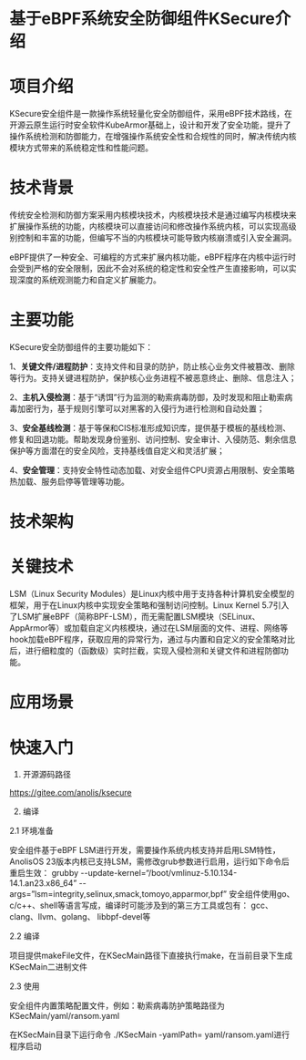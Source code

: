 # 基于eBPF系统安全防御组件KSecure介绍

# 项目介绍
KSecure安全组件是一款操作系统轻量化安全防御组件，采用eBPF技术路线，在开源云原生运行时安全软件KubeArmor基础上，设计和开发了安全功能，提升了操作系统检测和防御能力，在增强操作系统安全性和合规性的同时，解决传统内核模块方式带来的系统稳定性和性能问题。

# 技术背景
传统安全检测和防御方案采用内核模块技术，内核模块技术是通过编写内核模块来扩展操作系统的功能，内核模块可以直接访问和修改操作系统内核，可以实现高级别控制和丰富的功能，但编写不当的内核模块可能导致内核崩溃或引入安全漏洞。

eBPF提供了一种安全、可编程的方式来扩展内核功能，eBPF程序在内核中运行时会受到严格的安全限制，因此不会对系统的稳定性和安全性产生直接影响，可以实现深度的系统观测能力和自定义扩展能力。

# 主要功能
KSecure安全防御组件的主要功能如下：

1、**关键文件/进程防护**：支持文件和目录的防护，防止核心业务文件被篡改、删除等行为。支持关键进程防护，保护核心业务进程不被恶意终止、删除、信息注入；

2、**主机入侵检测**：基于“诱饵”行为监测的勒索病毒防御，及时发现和阻止勒索病毒加密行为，基于规则引擎可以对黑客的入侵行为进行检测和自动处置；

3、**安全基线检测**：基于等保和CIS标准形成知识库，提供基于模板的基线检测、修复和回退功能。帮助发现身份鉴别、访问控制、安全审计、入侵防范、剩余信息保护等方面潜在的安全风险，支持基线值自定义和灵活扩展；

4、**安全管理**：支持安全特性动态加载、对安全组件CPU资源占用限制、安全策略热加载、服务启停等管理等功能。

# 技术架构


# 关键技术
LSM（Linux Security Modules）是Linux内核中用于支持各种计算机安全模型的框架，用于在Linux内核中实现安全策略和强制访问控制。Linux Kernel 5.7引入了LSM扩展eBPF（简称BPF-LSM），而无需配置LSM模块（SELinux、AppArmor等）或加载自定义内核模块，通过在LSM层面的文件、进程、网络等hook加载eBPF程序，获取应用的异常行为，通过与内置和自定义的安全策略对比后，进行细粒度的（函数级）实时拦截，实现入侵检测和关键文件和进程防御功能。

# 应用场景

# 快速入门

1. 开源源码路径

https://gitee.com/anolis/ksecure

2. 编译

2.1 环境准备

安全组件基于eBPF LSM进行开发，需要操作系统内核支持并启用LSM特性，AnolisOS 23版本内核已支持LSM，需修改grub参数进行启用，运行如下命令后重启生效：
grubby --update-kernel=“/boot/vmlinuz-5.10.134-14.1.an23.x86_64” --args=”lsm=integrity,selinux,smack,tomoyo,apparmor,bpf”
安全组件使用go、c/c++、shell等语言写成，编译时可能涉及到的第三方工具或包有：  gcc、clang、llvm、golang、 libbpf-devel等

2.2 编译

项目提供makeFile文件，在KSecMain路径下直接执行make，在当前目录下生成KSecMain二进制文件

2.3 使用

安全组件内置策略配置文件，例如：勒索病毒防护策略路径为KSecMain/yaml/ransom.yaml

在KSecMain目录下运行命令 ./KSecMain -yamlPath= yaml/ransom.yaml进行程序启动
